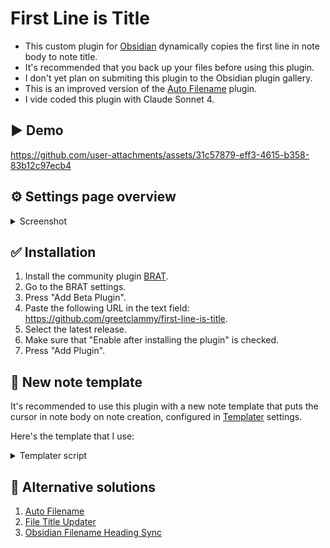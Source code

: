 # First Line is Title

- This custom plugin for [Obsidian](https://obsidian.md/) dynamically copies the first line in note body to note title.
- It's recommended that you back up your files before using this plugin.
- I don't yet plan on submiting this plugin to the Obsidian plugin gallery.
- This is an improved version of the [Auto Filename](https://github.com/rcsaquino/obsidian-auto-filename) plugin. 
- I vide coded this plugin with Claude Sonnet 4.

## ▶️ Demo

https://github.com/user-attachments/assets/31c57879-eff3-4615-b358-83b12c97ecb4

## ⚙️ Settings page overview

<details>
  <summary>Screenshot</summary>
<img width="1044" height="1315" alt="settings" src="https://github.com/user-attachments/assets/02798b46-17a3-48c7-8d9f-64298a743d63" />
</details>

## ✅ Installation

1. Install the community plugin [BRAT](https://obsidian.md/plugins?id=obsidian42-brat).
2. Go to the BRAT settings.
3. Press "Add Beta Plugin".
3. Paste the following URL in the text field: https://github.com/greetclammy/first-line-is-title.
4. Select the latest release.
5. Make sure that "Enable after installing the plugin" is checked.
6. Press "Add Plugin".

## 📝 New note template

It's recommended to use this plugin with a new note template that puts the cursor in note body on note creation, configured in [Templater](https://github.com/SilentVoid13/Templater) settings.

Here's the template that I use:

<details>
  <summary>Templater script</summary>

  ```js
---
created: <% moment(tp.file.creation_date()).format("YYYY-MM-DDTHH:mmZ") %>
tags: []
---
<%* 
if (!(/^Untitled(\s\d+)?$/.test(tp.file.title))) { -%>
<% tp.file.title %><% await tp.file.cursor() %>
<%* } -%>
<%*
tp.hooks.on_all_templates_executed(async () => {
  const leaf = app.workspace.activeLeaf;
  leaf.setViewState({
    type: "markdown",
    state: {
      mode: "source", 
      source: false
    }
  });
  await leaf.view.editor.focus();
});
-%>
```
  
</details>
  
## 👀 Alternative solutions

1. [Auto Filename](https://github.com/rcsaquino/obsidian-auto-filename)
2. [File Title Updater](https://github.com/wenlzhang/obsidian-file-title-updater)
3. [Obsidian Filename Heading Sync](https://github.com/dvcrn/obsidian-filename-heading-sync)
